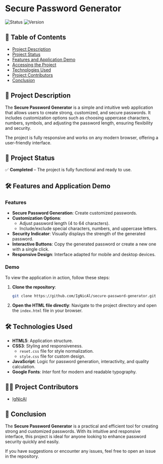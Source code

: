 # Secure Password Generator

![Status](https://img.shields.io/badge/Status-Completed-brightgreen)
![Version](https://img.shields.io/badge/Version-1.0.0-purple)

## 📑 Table of Contents

- [Project Description](#project-description)
- [Project Status](#project-status)
- [Features and Application Demo](#features-and-application-demo)
- [Accessing the Project](#accessing-the-project)
- [Technologies Used](#technologies-used)
- [Project Contributors](#project-contributors)
- [Conclusion](#conclusion)

## 📖 Project Description

The **Secure Password Generator** is a simple and intuitive web application that allows users to create strong, customized, and secure passwords. It includes customization options such as choosing uppercase characters, numbers, symbols, and adjusting the password length, ensuring flexibility and security.

The project is fully responsive and works on any modern browser, offering a user-friendly interface.

## 🚀 Project Status

✅ **Completed** – The project is fully functional and ready to use.

## 🛠️ Features and Application Demo

### Features

- **Secure Password Generation**: Create customized passwords.
- **Customization Options**:
  - Adjust password length (4 to 64 characters).
  - Include/exclude special characters, numbers, and uppercase letters.
- **Security Indicator**: Visually displays the strength of the generated password.
- **Interactive Buttons**: Copy the generated password or create a new one with a single click.
- **Responsive Design**: Interface adapted for mobile and desktop devices.

### Demo

To view the application in action, follow these steps:

1. **Clone the repository**:
   ```bash
   git clone https://github.com/IgNicAl/secure-password-generator.git
   ```
2. **Open the HTML file directly**: Navigate to the project directory and open the `index.html` file in your browser.

## 🛠️ Technologies Used
- **HTML5**: Application structure.
- **CSS3**: Styling and responsiveness.
  - `reset.css` file for style normalization.
  - `style.css` file for custom design.
- **JavaScript**: Logic for password generation, interactivity, and quality calculation.
- **Google Fonts**: *Inter* font for modern and readable typography.

## 👩‍💻 Project Contributors
- [IgNicAl](#)

## 🏁 Conclusion
The **Secure Password Generator** is a practical and efficient tool for creating strong and customized passwords. With its intuitive and responsive interface, this project is ideal for anyone looking to enhance password security quickly and easily.

If you have suggestions or encounter any issues, feel free to open an issue in the repository.
